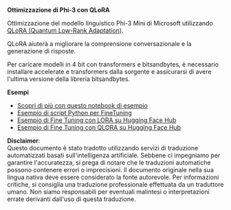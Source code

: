 **Ottimizzazione di Phi-3 con QLoRA**

Ottimizzazione del modello linguistico Phi-3 Mini di Microsoft utilizzando [QLoRA (Quantum Low-Rank Adaptation)](https://github.com/artidoro/qlora).

QLoRA aiuterà a migliorare la comprensione conversazionale e la generazione di risposte.

Per caricare modelli in 4 bit con transformers e bitsandbytes, è necessario installare accelerate e transformers dalla sorgente e assicurarsi di avere l'ultima versione della libreria bitsandbytes.

**Esempi**
- [Scopri di più con questo notebook di esempio](../../../../code/03.Finetuning/Phi_3_Inference_Finetuning.ipynb)
- [Esempio di script Python per FineTuning](../../../../code/03.Finetuning/FineTrainingScript.py)
- [Esempio di Fine Tuning con LORA su Hugging Face Hub](../../../../code/03.Finetuning/Phi-3-finetune-lora-python.ipynb)
- [Esempio di Fine Tuning con QLORA su Hugging Face Hub](../../../../code/03.Finetuning/Phi-3-finetune-qlora-python.ipynb)

**Disclaimer**:  
Questo documento è stato tradotto utilizzando servizi di traduzione automatizzati basati sull'intelligenza artificiale. Sebbene ci impegniamo per garantire l'accuratezza, si prega di notare che le traduzioni automatiche possono contenere errori o imprecisioni. Il documento originale nella sua lingua nativa deve essere considerato la fonte autorevole. Per informazioni critiche, si consiglia una traduzione professionale effettuata da un traduttore umano. Non siamo responsabili per eventuali malintesi o interpretazioni errate derivanti dall'uso di questa traduzione.